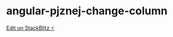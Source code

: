 # angular-pjznej-change-column

[Edit on StackBlitz ⚡️](https://stackblitz.com/edit/angular-8fkr87-pjznej-mtahnw)